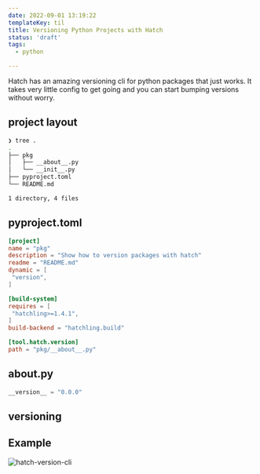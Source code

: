 ```yaml
---
date: 2022-09-01 13:19:22
templateKey: til
title: Versioning Python Projects with Hatch
status: 'draft'
tags:
  - python

---
```


Hatch has an amazing versioning cli for python packages that just works.  It
takes very little config to get going and you can start bumping versions
without worry.

## project layout

``` bash
❯ tree .
.
├── pkg
│   ├── __about__.py
│   └── __init__.py
├── pyproject.toml
└── README.md

1 directory, 4 files
```

## pyproject.toml

``` toml
[project]
name = "pkg"
description = "Show how to version packages with hatch"
readme = "README.md"
dynamic = [
 "version",
]

[build-system]
requires = [
 "hatchling>=1.4.1",
]
build-backend = "hatchling.build"

[tool.hatch.version]
path = "pkg/__about__.py"
```

## __about__.py

``` python
__version__ = "0.0.0"
```

## versioning

## Example

![hatch-version-cli](https://screenshots.waylonwalker.com/hatch-version-cli.webp)
